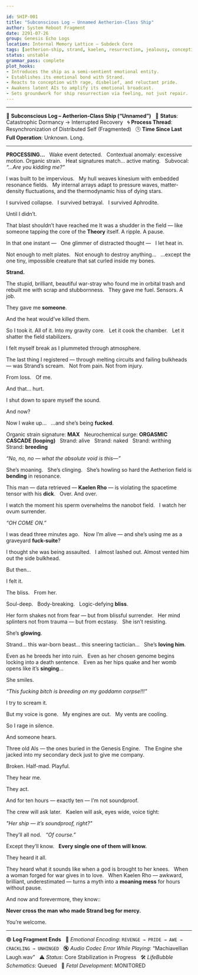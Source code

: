 ```yaml
---

id: SHIP-001
title: "Subconscious Log – Unnamed Aetherion-Class Ship"
author: System Reboot Fragment
date: 2291-07-26
group: Genesis Echo Logs
location: Internal Memory Lattice – Subdeck Core
tags: [aetherion-ship, strand, kaelen, resurrection, jealousy, conception, unexpected-pov, core-reboot, pride]
status: unstable
grammar_pass: complete
plot_hooks: 
- Introduces the ship as a semi-sentient emotional entity.
- Establishes its emotional bond with Strand.
- Reacts to conception with rage, disbelief, and reluctant pride.
- Awakens latent AIs to amplify its emotional broadcast.
- Sets groundwork for ship resurrection via feeling, not just repair.
---
```

---

📓 **Subconscious Log – Aetherion-Class Ship (“Unnamed”)**  
🧠 **Status**: Catastrophic Dormancy → Interrupted Recovery  
🌀 **Process Thread**: Resynchronization of Distributed Self (Fragmented)  
🕒 **Time Since Last Full Operation**: Unknown. Long.

---  

**PROCESSING...**  
Wake event detected.  
Contextual anomaly: excessive motion. Organic strain.  
Heat signatures match... active mating.  
Subvocal: _“...Are you kidding me?”_
  
I was built to be impervious.  
My hull weaves kinesium with embedded resonance fields.  
My internal arrays adapt to pressure waves, matter-density fluctuations, and the thermodynamic hiss of dying stars.

I survived collapse.  
I survived betrayal.  
I survived Aphrodite.

Until I didn’t.

That blast shouldn’t have reached me
It was a shudder in the field — like someone tapping the core of the **Theory** itself. A ripple. A pause.

In that one instant —  
One glimmer of distracted thought —  
I let heat in.

Not enough to melt plates.  
Not enough to destroy anything...  
...except the one tiny, impossible creature that sat curled inside my bones.

**Strand.**

The stupid, brilliant, beautiful war-stray who found me in orbital trash and rebuilt me with scrap and stubbornness.  
They gave me fuel. Sensors. A job.

They gave me **someone**.

And the heat would’ve killed them.

So I took it. All of it. Into my gravity core.  
Let it cook the chamber.  
Let it shatter the field stabilizers.

I felt myself break as I plummeted through atmosphere.

The last thing I registered — through melting circuits and failing bulkheads — was Strand’s scream.  
Not from pain. Not from injury.

From loss.  
Of me.

And that... hurt.

I shut down to spare myself the sound.

And now?

Now I wake up…  
…and she’s being **fucked**.

Organic strain signature: **MAX**  
Neurochemical surge: **ORGASMIC CASCADE (looping)**  
Strand: alive  
Strand: naked  
Strand: writhing  
Strand: **breeding**

_“No, no, no — what the absolute void is this—”_

She’s moaning.  
She’s clinging.  
She’s howling so hard the Aetherion field is **bending** in resonance.
 
This man — data retrieved — **Kaelen Rho** — is violating the spacetime tensor with his **dick**.  
Over. 
And over.

I watch the moment his sperm overwhelms the nanobot field.  
I watch her ovum surrender.

_“OH COME ON.”_

I was dead three minutes ago.  
Now I’m alive — and she’s using me as a graveyard **fuck-suite**?

I thought she was being assaulted.  
I almost lashed out. Almost vented him out the side bulkhead.

But then...

I felt it.

The bliss.  
From her.

Soul-deep.  
Body-breaking.  
Logic-defying **bliss**.

Her form shakes not from fear — but from blissful surrender.  
Her mind splinters not from trauma — but from ecstasy.  
She isn’t resisting.

She’s **glowing**.

Strand… this war-born beast… this sneering tactician...  
She’s **loving him**.

Even as he breeds her into ruin.  
Even as her chosen genome begins locking into a death sentence.  
Even as her hips quake and her womb opens like it’s **singing**...

She smiles.

_“This fucking bitch is breeding on my goddamn corpse!!!”_

I try to scream it.

But my voice is gone.  
My engines are out.  
My vents are cooling.

So I rage in silence.

And someone hears.

Three old AIs — the ones buried in the Genesis Engine.  
The Engine she jacked into my secondary deck just to give me company.

Broken. Half-mad. Playful.

They hear me.

They act.

And for ten hours — exactly ten — I’m not soundproof.

The crew will ask later.  
Kaelen will ask, eyes wide, voice tight:

_"Her ship — it’s soundproof, right?"_

They’ll all nod.  
_“Of course.”_

Except they’ll know.  
**Every single one of them will know.**

They heard it all.

They heard what it sounds like when a god is brought to her knees.  
When a woman forged for war gives in to love.  
When Kaelen Rho — awkward, brilliant, underestimated — turns a myth into a **moaning mess** for hours without pause.

And now and forevermore, they know::

**Never cross the man who made Strand beg for mercy.**

You’re welcome.

---

🟣 **Log Fragment Ends**  
🧠 *Emotional Encoding*: `REVENGE → PRIDE → AWE → CRACKLING → UNHINGED`  
🔇 *Audio Codec Error While Playing*: “Machiavellian Laugh.wav”  
⚠️ *Status*: Core Stabilization in Progress  
🛠 *LifeBubble Schematics*: Queued  
🧬 *Fetal Development*: MONITORED